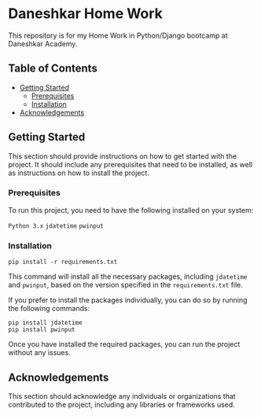 # Daneshkar Home Work

This repository is for my Home Work in Python/Django bootcamp at Daneshkar Academy.

## Table of Contents

- [Getting Started](#getting-started)
  - [Prerequisites](#prerequisites)
  - [Installation](#installation)
- [Acknowledgements](#acknowledgements)

## Getting Started

This section should provide instructions on how to get started with the project. It should include any prerequisites that need to be installed, as well as instructions on how to install the project.

### Prerequisites

To run this project, you need to have the following installed on your system:

`Python 3.x`
`jdatetime`
`pwinput`

### Installation

    pip install -r requirements.txt

This command will install all the necessary packages, including `jdatetime` and `pwinput`, based on the version specified in the `requirements.txt` file.

If you prefer to install the packages individually, you can do so by running the following commands:

    pip install jdatetime
    pip install pwinput

Once you have installed the required packages, you can run the project without any issues.

## Acknowledgements

This section should acknowledge any individuals or organizations that contributed to the project, including any libraries or frameworks used.
